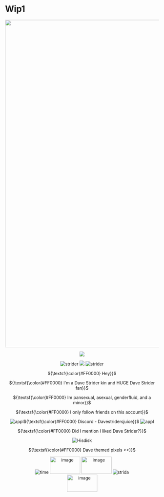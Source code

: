 # Wip1

<div align="center">
<img width="1162" height="1074" alt="image" src="https://github.com/user-attachments/assets/ece1d01d-25b4-4bda-98d7-a22c55b048a2" />

<p align="center">
  <a href="https://github.com/kittinan/spotify-github-profile">
    <img src="https://spotify-github-profile.kittinanx.com/api/view?uid=31374auufhmdwvnklou5a3aykoa4&cover_image=true&theme=novatorem&show_offline=false&background_color=750000&interchange=false&profanity=false&bar_color=b30000&bar_color_cover=false">
  </a>
</p>

![strider](https://i.ibb.co/6cBhqB5C/tumblr-be947ee4868a11c47603ea359cecd70d-fc948f4d-75.webp)  ![](https://komarev.com/ghpvc/?username=Davestridersjuice&Style=plastic&label="Because+I+love+him."&color=8B0000) ![strider](https://i.ibb.co/6cBhqB5C/tumblr-be947ee4868a11c47603ea359cecd70d-fc948f4d-75.webp) 

${\textsf{\color{#FF0000} Hey}}$ 

${\textsf{\color{#FF0000} I'm a Dave Strider kin and HUGE Dave Strider fan}}$ 

${\textsf{\color{#FF0000} Im pansexual, asexual, genderfluid, and a minor}}$ <br>

${\textsf{\color{#FF0000} I only follow friends on this account}}$ 

![appl](https://i.ibb.co/Bhp06nJ/tumblr-d563e0636285b3919ed8b477d9bbdcac-54f9afa9-75.webp)${\textsf{\color{#FF0000} Discord - Davestridersjuice}}$ ![appl](https://i.ibb.co/Bhp06nJ/tumblr-d563e0636285b3919ed8b477d9bbdcac-54f9afa9-75.webp)

${\textsf{\color{#FF0000} Did I mention I liked Dave Strider?}}$ </br>


![Hisdisk](https://i.ibb.co/QvF7ZYZB/tumblr-29d1296c88575de12025170097194f3d-02847c88-640.webp)

${\textsf{\color{#FF0000} Dave themed pixels >>}}$ </br>

![time](https://i.ibb.co/vCMZKR4Z/tumblr-a9d3ce93f7e3ce3d895a4f4906308be2-9f51be91-250.webp) <img width="99" height="56" alt="image" src="https://github.com/user-attachments/assets/be2ac19a-a0a8-4303-bf2d-3ec2cd7106a5" /> <img width="99" height="56" alt="image" src="https://github.com/user-attachments/assets/957e29f6-ada0-4fc6-832a-fe7749fd8b09" /> ![strida](https://i.ibb.co/cSG6QdP8/tumblr-6247fba3d20b16142ac60e1d93c9713c-17a202d3-250.webp) </br>
<img width="99" height="56" alt="image" src="https://github.com/user-attachments/assets/393294a3-60b5-4cad-b505-33ce05ee0d55" /> 







